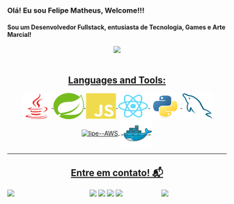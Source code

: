 ### Olá! Eu sou Felipe Matheus, Welcome!!!

<h4>Sou um Desenvolvedor Fullstack, entusiasta de Tecnologia, Games e Arte Marcial! </h4>


<div align="center">
  
  <a href="https://github.com/felipematheus1337">

 
  <img height="180em" src="https://github-readme-stats.vercel.app/api/top-langs/?username=felipematheus1337&layout=compact&langs_count=7&theme=gotham"/>
</div>
  


  <div style="display: inline_block" align="center"><br>
  <p><h2>Languages and Tools:</h2></p>
  <img align="center" alt="lipe-Js" height="60" width="70" src="https://raw.githubusercontent.com/devicons/devicon/master/icons/java/java-plain.svg">
  <img align="center" alt="lipe--CSS" height="60" width="70" src="https://raw.githubusercontent.com/devicons/devicon/master/icons/spring/spring-original.svg">
  <img align="center" alt="lipe-Js" height="60" width="70" src="https://raw.githubusercontent.com/devicons/devicon/master/icons/javascript/javascript-plain.svg">
  <img align="center" alt="lipe--React" height="60" width="70" src="https://raw.githubusercontent.com/devicons/devicon/master/icons/react/react-original.svg">
  <img align="center" alt="lipe-Js" height="60" width="70" src="https://raw.githubusercontent.com/devicons/devicon/master/icons/python/python-original.svg">
  <img align="center" alt="lipe--CSS" height="60" width="70" src="https://raw.githubusercontent.com/devicons/devicon/master/icons/mysql/mysql-original.svg">
  <img align="center" alt="lipe--AWS" height="60" width="70" src="https://upload.wikimedia.org/wikipedia/commons/5/5c/AWS_Simple_Icons_AWS_Cloud.svg">
  <img align="center" alt="lipe--CSS" height="65" width="75" src="https://raw.githubusercontent.com/devicons/devicon/master/icons/docker/docker-original.svg">
      


</div>

  <div>
     <hr>
  </div>

<h2 title="Contato" align="center">Entre em contato! 📬 </h2>

<div align="center"> 
 <img align='right' src='https://i.pinimg.com/originals/9d/9b/d1/9d9bd13afce1a798d22ecfd9897730ed.gif' width='150px'>
<img align='left' src='http://31.media.tumblr.com/tumblr_mdjdhmnIPJ1r6x1zlo1_400.gif' width='100px'>
  <a title="E-mail" href="mailto:lipehbr@gmail.com"><img src="https://img.shields.io/badge/Gmail-D14836?style=for-the-badge&logo=gmail&logoColor=white" target="_blank"></a>
  <a title="LinkedIn" href="https://www.linkedin.com/in/felipe-matheus-34232b162/" target="_blank"><img src="https://img.shields.io/badge/-LinkedIn-%230077B5?style=for-the-badge&logo=linkedin&logoColor=white"></a>
  <a title="Twitter" href="https://twitter.com/felipemath73" target="_blank"><img src="https://img.shields.io/badge/Twitter-1DA1F2?style=for-the-badge&logo=twitter&logoColor=white" target="_blank"></a> 
  <a title="Telegram" href="https://t.me/felipem1337" target="_blank"><img src="https://img.shields.io/badge/Telegram-2CA5E0?style=for-the-badge&logo=telegram&logoColor=white" target="_blank"></a> 
</p>


 
</div>
 



